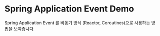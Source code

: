 # Spring Application Event Demo

Spring Application Event 를 비동기 방식 (Reactor, Coroutines)으로 사용하는 방법을 보여줍니다.
